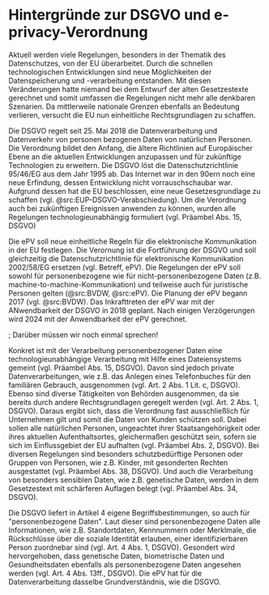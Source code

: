 # Hintergründe zur DSGVO und e-privacy-Verordnung

Aktuell werden viele Regelungen, besonders in der Thematik des Datenschutzes, von der EU überarbeitet. Durch die schnellen technologischen Entwicklungen sind neue Möglichkeiten der Datenspeicherung und -verarbeitung entstanden. Mit diesen Veränderungen hatte niemand bei dem Entwurf der alten Gesetzestexte gerechnet und somit umfassen die Regelungen nicht mehr alle denkbaren Szenarien. Da mittlerweile nationale Grenzen ebenfalls an Bedeutung verlieren, versucht die EU nun einheitliche Rechtsgrundlagen zu schaffen.

Die DSGVO regelt seit 25. Mai 2018 die Datenverarbeitung und Datenverkehr von personen bezogenen Daten von natürlichen Personen. Die Verordnung bildet den Anfang, die ältere Richtlinien auf Europäischer Ebene an die aktuellen Entwicklungen anzupassen und für zukünftige Technologien zu erweitern. Die DSGVO löst die Datenschutzrichtlinie 95/46/EG aus dem Jahr 1995 ab. Das Internet war in den 90ern noch eine neue Erfindung, dessen Entwicklung nicht vorrauschschaubar war. Aufgrund dessen hat die EU beschlossen, eine neue Gesetzesgrundlage zu schaffen (vgl. @src:EUP-DSGVO-Verabschiedung). Um die Verordnung auch bei zukünftigen Ereignissen anwenden zu können, wurden alle Regelungen technologieunabhängig formuliert (vgl. Präambel Abs. 15, DSGVO)

Die ePV soll neue einheitliche Regeln für die elektronische Kommunikation in der EU festlegen. Die Verornung ist die Fortführung der DSGVO und soll gleichzeitig die Datenschutzrichtlinie für elektronische Kommunikation 2002/58/EG ersetzen (vgl. Betreff, ePV). Die Regelungen der ePV soll sowohl für personenbezogene wie für nicht-personenbezogene Daten (z.B. machine-to-machine-Kommunikation) und teilweise auch für juristische Personen gelten (@src:BVDW, @src:ePV). Die Planung der ePV begann 2017 (vgl. @src:BVDW). Das Inkrafttreten der ePV war mit der ANwendbarkeit der DSGVO in 2018 geplant. Nach einigen Verzögerungen wird 2024 mit der Anwendbarkeit der ePV gerechnet.

; Darüber müssen wir noch einmal sprechen!

Konkret ist mit der Verarbeitung personenbezogener Daten eine technologieunabhängige Verarbeitung mit Hilfe eines Dateiensystems gemeint (vgl. Präambel Abs. 15, DSGVO). Davon sind jedoch private Datenverarbeitungen, wie z.B. das Anlegen eines Telefonbuches für den familiären Gebrauch, ausgenommen (vgl. Art. 2 Abs. 1 Lit. c, DSGVO). Ebenso sind diverse Tätigkeiten von Behörden ausgenommen, da sie bereits durch andere Rechtsgrundlagen geregelt werden (vgl. Art. 2 Abs. 1, DSGVO). Daraus ergibt sich, dass die Verordnung fast ausschließlich für Unternehmen gilt und somit die Daten von Kunden schützen soll. Dabei sollen alle natürlichen Personen, ungeachtet ihrer Staatsangehörigkeit oder ihres aktuellen Aufenthaltsortes, gleichermaßen geschützt sein, sofern sie sich im Einflussgebiet der EU aufhalten (vgl. Präambel Abs. 2, DSGVO). Bei diversen Regelungen sind besonders schutzbedürftige Personen oder Gruppen von Personen, wie z.B. Kinder, mit gesonderten Rechten ausgestattet (vgl. Präambel Abs. 38, DSGVO). Und auch die Verarbeitung von besonders sensiblen Daten, wie z.B. genetische Daten, werden in dem Gesetzestext mit schärferen Auflagen belegt (vgl. Präambel Abs. 34, DSGVO).

Die DSGVO liefert in Artikel 4 eigene Begriffsbestimmungen, so auch für "personenbezogene Daten". Laut dieser sind personenbezogene Daten alle Informationen, wie z.B. Standortdaten, Kennnummern oder Merklmale, die Rückschlüsse über die soziale Identität erlauben, einer identifizierbaren Person zuordnebar sind (vgl. Art. 4 Abs. 1, DSGVO). Gesondert wird hervorgehoben, dass genetische Daten, biometrische Daten und Gesundheitsdaten ebenfalls als personenbezogene Daten angesehen werden (vgl. Art. 4 Abs. 13ff., DSGVO). Die ePV hat für die Datenverarbeitung dasselbe Grundverständnis, wie die DSGVO.
